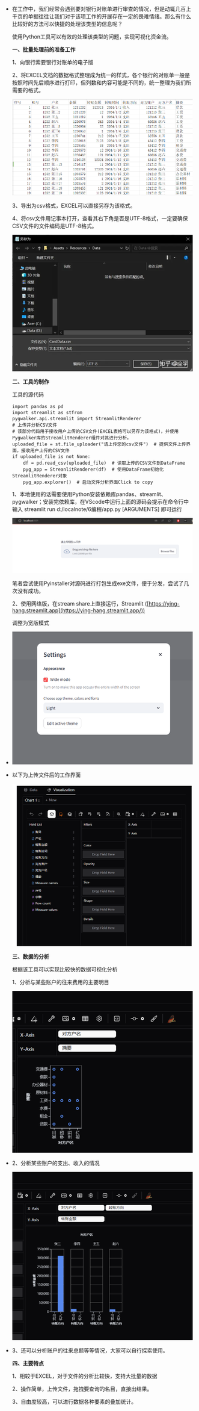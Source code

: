 - 在工作中，我们经常会遇到要对银行对账单进行审查的情况，但是动辄几百上千页的单据往往让我们对于该项工作的开展存在一定的畏难情绪。那么有什么比较好的方法可以快捷的处理该类型的信息呢？
  
  使用Python工具可以有效的处理该类型的问题，实现可视化资金流。
  
  **一、批量处理前的准备工作**
  
  1、向银行索要银行对账单的电子版
  
  2、将EXCEL文档的数据格式整理成为统一的样式，各个银行的对账单一般是按照时间先后顺序进行打印，但列数和内容可能是不同的，统一整理为我们所需要的格式。
  
  ![image.png](../assets/image_1735201746237_0.png) 
  
  3、导出为csv格式，EXCEL可以直接另存为该格式。
  
  4、将csv文件用记事本打开，查看其右下角是否是UTF-8格式，一定要确保CSV文件的文件编码是UTF-8格式。
  
  ![image.png](../assets/image_1735201772573_0.png) 
  
  **二、工具的制作**
  
  工具的源代码
  
  ```
  import pandas as pd
  import streamlit as stfrom 
  pygwalker.api.streamlit import StreamlitRenderer
  # 上传并分析CSV文件
  # 该部分代码用于接收用户上传的CSV文件(EXCEL表格可以另存为该格式)，并使用Pygwalker库的StreamlitRenderer组件对其进行分析。
  uploaded_file = st.file_uploader("请上传您的csv文件")  # 提供文件上传界面，接收用户上传的CSV文件
  if uploaded_file is not None:    
      df = pd.read_csv(uploaded_file)  # 读取上传的CSV文件到DataFrame    
      pyg_app = StreanlitRenderer(df)  # 使用DataFrame初始化StreamlitRenderer对象 
      pyg_app.explorer()  # 启动文件分析界面Click to copy
  ```
  
  1、本地使用的话需要使用Python安装依赖库pandas、streamlit、pygwalker；安装完依赖库，在VScode中运行上面的源码会提示在命令行中输入 streamlit run d:/localnote/6编程/app.py [ARGUMENTS] 即可运行
  
  ![image.png](../assets/image_1735201799200_0.png) 
  
  笔者尝试使用Pyinstaller对源码进行打包生成exe文件，便于分发，尝试了几次没有成功。
  
  2、使用网络版，在stream share上直接运行，Streamlit ([https://ying-hang.streamlit.app](https://ying-hang.streamlit.app/))
  
  调整为宽版模式
- ![image.png](../assets/image_1735201813838_0.png)
- 以下为上传文件后的工作界面
  
  ![image.png](../assets/image_1735201827438_0.png) 
  
  **三、数据的分析**
  
  根据该工具可以实现比较快的数据可视化分析
  
  1、分析与某些账户的往来费用的主要明目
  
  ![image.png](../assets/image_1735201836753_0.png)
- 2、分析某些账户的支出、收入的情况
  
  ![image.png](../assets/image_1735201847924_0.png)
- 3、还可以分析账户的往来总额等等情况，大家可以自行探索使用。
  
  **四、主要特点**
  
  1、相较于EXCEL，对于文件的分析比较快，支持大批量的数据
  
  2、操作简单，上传文件，拖拽要查询的名目，直接出结果。
  
  3、自由度较高，可以进行数据各种要素的叠加统计。